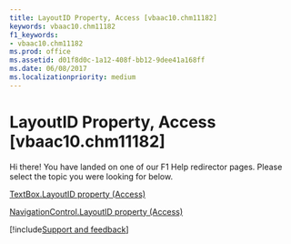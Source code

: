 ```yaml
---
title: LayoutID Property, Access [vbaac10.chm11182]
keywords: vbaac10.chm11182
f1_keywords:
- vbaac10.chm11182
ms.prod: office
ms.assetid: d01f8d0c-1a12-408f-bb12-9dee41a168ff
ms.date: 06/08/2017
ms.localizationpriority: medium
---
```



# LayoutID Property, Access [vbaac10.chm11182]

Hi there! You have landed on one of our F1 Help redirector pages. Please select the topic you were looking for below.

[TextBox.LayoutID property (Access)](https://msdn.microsoft.com/library/b77ccc32-fbaf-e574-b0ae-293d6f999879%28Office.15%29.aspx)

[NavigationControl.LayoutID property (Access)](https://msdn.microsoft.com/library/2fd85cf8-90c3-9b00-6d2a-9078be79f668%28Office.15%29.aspx)

[!include[Support and feedback](~/includes/feedback-boilerplate.md)]
